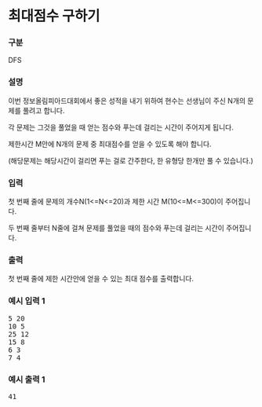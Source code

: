 # 최대점수 구하기

### 구분

<p>DFS</p>

### 설명

<p>이번 정보올림피아드대회에서 좋은 성적을 내기 위하여 현수는 선생님이 주신 N개의 문제를 풀려고 합니다.</p>

<p>각 문제는 그것을 풀었을 때 얻는 점수와 푸는데 걸리는 시간이 주어지게 됩니다.</p>

<p>제한시간 M안에 N개의 문제 중 최대점수를 얻을 수 있도록 해야 합니다.</p>

<p>(해당문제는 해당시간이 걸리면 푸는 걸로 간주한다, 한 유형당 한개만 풀 수 있습니다.)</p>

### 입력

<p>첫 번째 줄에 문제의 개수N(1<=N<=20)과 제한 시간 M(10<=M<=300)이 주어집니다.</p>

<p>두 번째 줄부터 N줄에 걸쳐 문제를 풀었을 때의 점수와 푸는데 걸리는 시간이 주어집니다.</p>

### 출력

<p>첫 번째 줄에 제한 시간안에 얻을 수 있는 최대 점수를 출력합니다.</p>

### 예시 입력 1

<pre>5 20
10 5
25 12
15 8
6 3
7 4</pre>

### 예시 출력 1

<pre>41</pre>